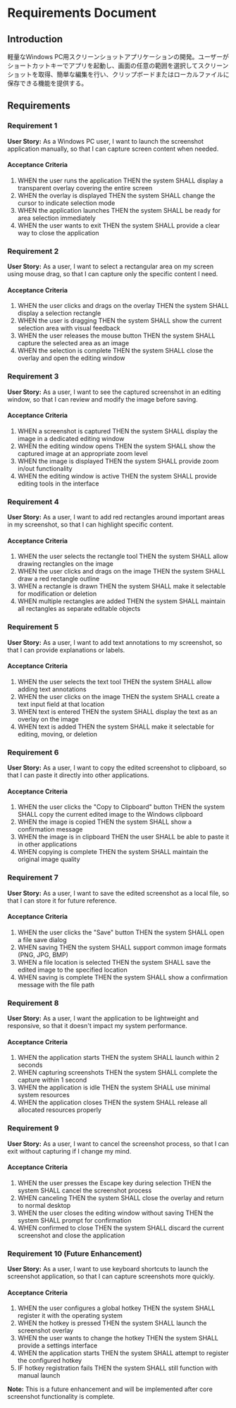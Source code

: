 # Requirements Document

## Introduction

軽量なWindows PC用スクリーンショットアプリケーションの開発。ユーザーがショートカットキーでアプリを起動し、画面の任意の範囲を選択してスクリーンショットを取得、簡単な編集を行い、クリップボードまたはローカルファイルに保存できる機能を提供する。

## Requirements

### Requirement 1

**User Story:** As a Windows PC user, I want to launch the screenshot application manually, so that I can capture screen content when needed.

#### Acceptance Criteria

1. WHEN the user runs the application THEN the system SHALL display a transparent overlay covering the entire screen
2. WHEN the overlay is displayed THEN the system SHALL change the cursor to indicate selection mode
3. WHEN the application launches THEN the system SHALL be ready for area selection immediately
4. WHEN the user wants to exit THEN the system SHALL provide a clear way to close the application

### Requirement 2

**User Story:** As a user, I want to select a rectangular area on my screen using mouse drag, so that I can capture only the specific content I need.

#### Acceptance Criteria

1. WHEN the user clicks and drags on the overlay THEN the system SHALL display a selection rectangle
2. WHEN the user is dragging THEN the system SHALL show the current selection area with visual feedback
3. WHEN the user releases the mouse button THEN the system SHALL capture the selected area as an image
4. WHEN the selection is complete THEN the system SHALL close the overlay and open the editing window

### Requirement 3

**User Story:** As a user, I want to see the captured screenshot in an editing window, so that I can review and modify the image before saving.

#### Acceptance Criteria

1. WHEN a screenshot is captured THEN the system SHALL display the image in a dedicated editing window
2. WHEN the editing window opens THEN the system SHALL show the captured image at an appropriate zoom level
3. WHEN the image is displayed THEN the system SHALL provide zoom in/out functionality
4. WHEN the editing window is active THEN the system SHALL provide editing tools in the interface

### Requirement 4

**User Story:** As a user, I want to add red rectangles around important areas in my screenshot, so that I can highlight specific content.

#### Acceptance Criteria

1. WHEN the user selects the rectangle tool THEN the system SHALL allow drawing rectangles on the image
2. WHEN the user clicks and drags on the image THEN the system SHALL draw a red rectangle outline
3. WHEN a rectangle is drawn THEN the system SHALL make it selectable for modification or deletion
4. WHEN multiple rectangles are added THEN the system SHALL maintain all rectangles as separate editable objects

### Requirement 5

**User Story:** As a user, I want to add text annotations to my screenshot, so that I can provide explanations or labels.

#### Acceptance Criteria

1. WHEN the user selects the text tool THEN the system SHALL allow adding text annotations
2. WHEN the user clicks on the image THEN the system SHALL create a text input field at that location
3. WHEN text is entered THEN the system SHALL display the text as an overlay on the image
4. WHEN text is added THEN the system SHALL make it selectable for editing, moving, or deletion

### Requirement 6

**User Story:** As a user, I want to copy the edited screenshot to clipboard, so that I can paste it directly into other applications.

#### Acceptance Criteria

1. WHEN the user clicks the "Copy to Clipboard" button THEN the system SHALL copy the current edited image to the Windows clipboard
2. WHEN the image is copied THEN the system SHALL show a confirmation message
3. WHEN the image is in clipboard THEN the user SHALL be able to paste it in other applications
4. WHEN copying is complete THEN the system SHALL maintain the original image quality

### Requirement 7

**User Story:** As a user, I want to save the edited screenshot as a local file, so that I can store it for future reference.

#### Acceptance Criteria

1. WHEN the user clicks the "Save" button THEN the system SHALL open a file save dialog
2. WHEN saving THEN the system SHALL support common image formats (PNG, JPG, BMP)
3. WHEN a file location is selected THEN the system SHALL save the edited image to the specified location
4. WHEN saving is complete THEN the system SHALL show a confirmation message with the file path

### Requirement 8

**User Story:** As a user, I want the application to be lightweight and responsive, so that it doesn't impact my system performance.

#### Acceptance Criteria

1. WHEN the application starts THEN the system SHALL launch within 2 seconds
2. WHEN capturing screenshots THEN the system SHALL complete the capture within 1 second
3. WHEN the application is idle THEN the system SHALL use minimal system resources
4. WHEN the application closes THEN the system SHALL release all allocated resources properly

### Requirement 9

**User Story:** As a user, I want to cancel the screenshot process, so that I can exit without capturing if I change my mind.

#### Acceptance Criteria

1. WHEN the user presses the Escape key during selection THEN the system SHALL cancel the screenshot process
2. WHEN canceling THEN the system SHALL close the overlay and return to normal desktop
3. WHEN the user closes the editing window without saving THEN the system SHALL prompt for confirmation
4. WHEN confirmed to close THEN the system SHALL discard the current screenshot and close the application

### Requirement 10 (Future Enhancement)

**User Story:** As a user, I want to use keyboard shortcuts to launch the screenshot application, so that I can capture screenshots more quickly.

#### Acceptance Criteria

1. WHEN the user configures a global hotkey THEN the system SHALL register it with the operating system
2. WHEN the hotkey is pressed THEN the system SHALL launch the screenshot overlay
3. WHEN the user wants to change the hotkey THEN the system SHALL provide a settings interface
4. WHEN the application starts THEN the system SHALL attempt to register the configured hotkey
5. IF hotkey registration fails THEN the system SHALL still function with manual launch

**Note:** This is a future enhancement and will be implemented after core screenshot functionality is complete.